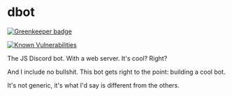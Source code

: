 # dbot

[![Greenkeeper badge](https://badges.greenkeeper.io/xshotD/dbot.svg)](https://greenkeeper.io/)

[![Known Vulnerabilities](https://snyk.io/test/github/xshotd/dbot/badge.svg)](https://snyk.io/test/github/xshotd/dbot)

The JS Discord bot. With a web server. It's cool? Right?

And I include no bullshit. This bot gets right to the point: building a cool bot.

It's not generic, it's what I'd say is different from the others.
